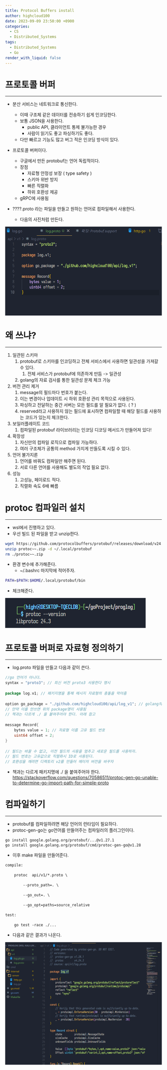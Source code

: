 ```yaml
---
title: Protocol Buffers install
author: highcloud100
date: 2023-09-09 23:50:00 +0900
categories:
  - CS
  - Distributed_Systems
tags:
  - Distributed_Systems
  - Go
render_with_liquid: false
---
```


# 프로토콜 버퍼
---
- 분산 서비스는 네트워크로 통신한다.
	- 이때 구조체 같은 데이터를 전송하기 쉽게 인코딩한다.
	- 보통 JSON을 사용한다.
		- public API, 클라이언트 통제 불가능한 경우
		- 사람이 읽기도 좋고 파싱하기도 좋다.
	- 다만 빠르고 기능도 많고 버그 적은 인코딩 방식이 있다.

- 프로토콜 버퍼이다. 
	- 구글에서 만든 protobuf는 언어 독립적이다.
	- 장점
		- 자료형 안정성 보장 ( type safety )
		- 스키마 위반 방지
		- 빠른 직렬화
		- 하위 호환성 제공
	- gRPC에 사용됨

- ????.proto 라는 파일을 만들고 원하는 언어로 컴파일해서 사용한다. 
	- 다음의 사진처럼 만든다.

![](/assets/img/Pasted%20image%2020230909235802.png)

# 왜 쓰냐?
----
1. 일관된 스키마
	1. protobuf로 스키마를 인코딩하고 전체 서비스에서 사용하면 일관성을 가져갈 수 있다.
		1. 전체 서비스가 protobuf에 의존하게 만듬 -> 일관성
	2. golang의 자료 검사를 통한 일관성 문제 체크 가능
2. 버전 관리 제거
	1. message의 필드마다 번호가 붙는다.
	2. 이는 변경이나 업데이트 시 하위 호환성 관리 목적으로 사용된다.
	3. 파싱하고 전달하는 중간 서버는 모든 필드를 알 필요가 없다.  ( ? )
	4. reserved라고 사용하지 않는 필드에 표시하면 컴파일할 때 해당 필드를 사용하는 코드가 있는지 체크한다. 
3. 보일러플레이트 코드
	1. 컴파일된 protobuf 라이브러리는 인코딩 디코딩 메서드가 만들어져 있다!
4. 확장성
	1. 자신만의 컴파일 로직으로 컴파일 가능하다. 
	2. 여러 구조체가 공통의 method 가지게 만들도록 시킬 수 있다.
5. 언어 불가지론
	1. 언어를 바꿔도 컴파일만 해주면 된다.
	2. 서로 다른 언어를 사용해도 별도의 작업 필요 없다.
6. 성능
	1. 고성능, 페이로드 적다.
	2. 직렬화 속도 6배 빠름

# protoc 컴파일러 설치 
---
- wsl에서 진행하고 있다. 
- 우선 빌드 된 파일을 받고 unzip한다. 

```bash
wget https://github.com/protocolbuffers/protobuf/releases/download/v24.3/protoc-24.3-linux-x86_64.zip
unzip protoc~~.zip -d ~/.local/protobuf
rm ./protoc~~.zip
```

- 환경 변수에 추가해준다. 
	- ~/.bashrc 마지막에 적어주자.

```bash
PATH=$PATH:$HOME/.local/protobuf/bin
```

- 체크해준다.

![](/assets/img/Pasted%20image%2020230910001009.png)

# 프로토콜 버퍼로 자료형 정의하기
---
- log.proto 파일을 만들고 다음과 같이 쓴다.

```go
//go 언어가 아니다.
syntax = "proto3"; // 최신 버전 proto3 사용한다 명시 

package log.v1; // 패키지명을 통해 메시지 자료형의 충돌을 막아줌

option go_package = "./github.com/highcloud100/api/log_v1"; // golang의 패키지명으로 사용 
// 만약 이를 안쓰면 위의 package명이 사용됨
// 책과는 다르게 ./ 을 붙여주어야 한다. 아래 참고

message Record{
    bytes value = 1; // 자료형 이름 고유 필드 번호
    uint64 offset = 2;
}

// 필드는 바꿀 수 없고, 이전 필드의 사용을 멈추고 새로운 필드를 사용하자.
// 필드 번호는 고유값으로 직렬화시 ID로 사용된다.
// 호환성을 깨려면 디렉토리 v2를 만들어 메이저 버전을 바꾸자
```

- 책과는 다르게 패키지명에 ./ 을 붙여주어야 한다. 
https://stackoverflow.com/questions/70586511/protoc-gen-go-unable-to-determine-go-import-path-for-simple-proto
# 컴파일하기
---
- protobuf를 컴파일하려면 해당 언어의 런타임이 필요하다.
- protoc-gen-go는 go언어를 만들어주는 컴파일러의 플러그인이다. 

```
go install google.golang.org/protobuf/...@v1.27.1 
go install google.golang.org/protobuf/cmd/protoc-gen-go@v1.28
```

- 이후 make 파일을 만들어준다.

```make
compile:

    protoc  api/v1/*.proto \

        --proto_path=. \

        --go_out=. \

        --go_opt=paths=source_relative

test:

    go test -race ./...
```

- 다음과 같은 결과가 나온다.

![](/assets/img/Pasted%20image%2020230910002823.png)
